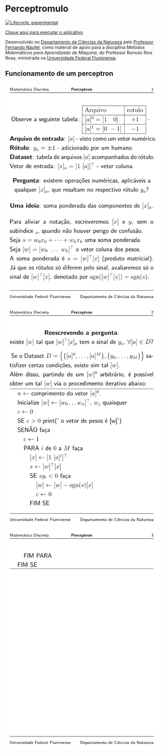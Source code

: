 
<!-- README.md is generated from README.Rmd. Please edit that file -->

# Perceptromulo

<!-- badges: start -->

[![Lifecycle:
experimental](https://img.shields.io/badge/lifecycle-experimental-orange.svg)](https://lifecycle.r-lib.org/articles/stages.html#experimental)
<!-- badges: end -->

<div style="border: 2px">

<a href="http://fnaufel-uff.shinyapps.io/PerceptRomulo" target=_blank>Clique
aqui para executar o aplicativo</a>

</div>

Desenvolvido no [Departamento de Ciências da
Natureza](https://depcienciasdanatureza.uff.br/) pelo [Professor
Fernando Náufel](https://fnaufel.github.io/), como material de apoio
para a disciplina *Métodos Matemáticos para Aprendizado de Máquina*, do
Professor Romulo Rios Rosa, ministrada na [Universidade Federal
Fluminense](https://www.uff.br/).

## Funcionamento de um perceptron

![](perceptron-1.png) ![](perceptron-2.png) ![](perceptron-3.png)
